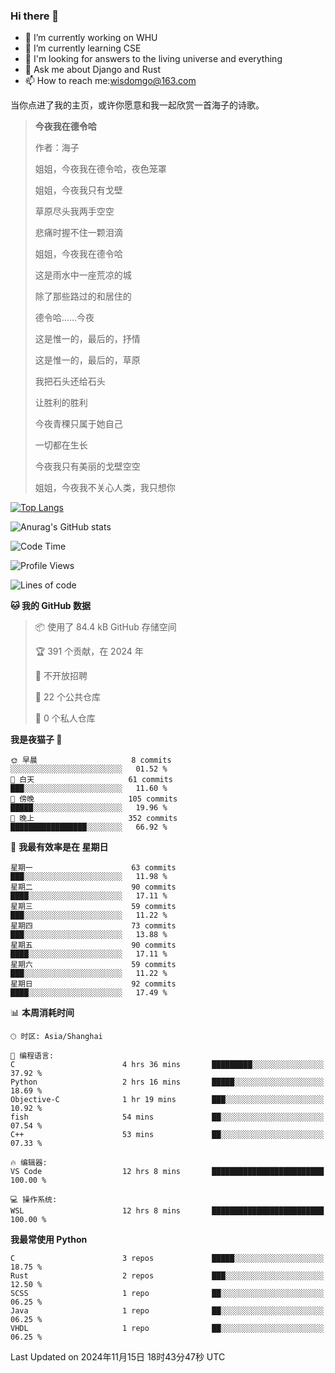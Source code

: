 ### Hi there 👋



- 🔭 I’m currently working on WHU
- 🌱 I’m currently learning CSE
- 🤔 I'm looking for answers to the living universe and everything
- 💬 Ask me about Django and Rust
- 📫 How to reach me:wisdomgo@163.com

当你点进了我的主页，或许你愿意和我一起欣赏一首海子的诗歌。

>**今夜我在德令哈**
>
>作者：海子
>
>姐姐，今夜我在德令哈，夜色笼罩
>
>姐姐，今夜我只有戈壁
>
>草原尽头我两手空空
>
>悲痛时握不住一颗泪滴
>
>姐姐，今夜我在德令哈
>
>这是雨水中一座荒凉的城
>
>除了那些路过的和居住的
>
>德令哈......今夜
>
>这是惟一的，最后的，抒情
>
>这是惟一的，最后的，草原
>
>我把石头还给石头
>
>让胜利的胜利
>
>今夜青稞只属于她自己
>
>一切都在生长
>
>今夜我只有美丽的戈壁空空
>
>姐姐，今夜我不关心人类，我只想你



[![Top Langs](https://github-readme-stats.vercel.app/api/top-langs/?username=wisdomgo&theme=onedark)](https://github.com/anuraghazra/github-readme-stats)

![Anurag's GitHub stats](https://github-readme-stats.vercel.app/api?username=wisdomgo&hide=contribs,stars&theme=synthwave)

<!--START_SECTION:waka-->
![Code Time](http://img.shields.io/badge/Code%20Time-326%20hrs%2026%20mins-blue)

![Profile Views](http://img.shields.io/badge/%E4%B8%AA%E4%BA%BA%E8%B5%84%E6%96%99%E8%A7%82%E7%9C%8B%E6%AC%A1%E6%95%B0-2-blue)

![Lines of code](https://img.shields.io/badge/%E4%BB%8E%E3%80%8CHello%20World%E3%80%8D%E8%B5%B7%E6%88%91%E5%B7%B2%E7%BB%8F%E5%86%99%E4%BA%86-639.5%20thousand%20%E8%A1%8C%E4%BB%A3%E7%A0%81-blue)

**🐱 我的 GitHub 数据** 

> 📦  使用了 84.4 kB GitHub 存储空间 
 > 
> 🏆 391 个贡献，在 2024 年
 > 
> 🚫 不开放招聘
 > 
> 📜 22 个公共仓库 
 > 
> 🔑 0 个私人仓库 
 > 
**我是夜猫子 🦉** 

```text
🌞 早晨                     8 commits           ░░░░░░░░░░░░░░░░░░░░░░░░░   01.52 % 
🌆 白天                     61 commits          ███░░░░░░░░░░░░░░░░░░░░░░   11.60 % 
🌃 傍晚                     105 commits         █████░░░░░░░░░░░░░░░░░░░░   19.96 % 
🌙 晚上                     352 commits         █████████████████░░░░░░░░   66.92 % 
```
📅 **我最有效率是在 星期日** 

```text
星期一                      63 commits          ███░░░░░░░░░░░░░░░░░░░░░░   11.98 % 
星期二                      90 commits          ████░░░░░░░░░░░░░░░░░░░░░   17.11 % 
星期三                      59 commits          ███░░░░░░░░░░░░░░░░░░░░░░   11.22 % 
星期四                      73 commits          ███░░░░░░░░░░░░░░░░░░░░░░   13.88 % 
星期五                      90 commits          ████░░░░░░░░░░░░░░░░░░░░░   17.11 % 
星期六                      59 commits          ███░░░░░░░░░░░░░░░░░░░░░░   11.22 % 
星期日                      92 commits          ████░░░░░░░░░░░░░░░░░░░░░   17.49 % 
```


📊 **本周消耗时间** 

```text
🕑︎ 时区: Asia/Shanghai

💬 编程语言: 
C                        4 hrs 36 mins       █████████░░░░░░░░░░░░░░░░   37.92 % 
Python                   2 hrs 16 mins       █████░░░░░░░░░░░░░░░░░░░░   18.69 % 
Objective-C              1 hr 19 mins        ███░░░░░░░░░░░░░░░░░░░░░░   10.92 % 
fish                     54 mins             ██░░░░░░░░░░░░░░░░░░░░░░░   07.54 % 
C++                      53 mins             ██░░░░░░░░░░░░░░░░░░░░░░░   07.33 % 

🔥 编辑器: 
VS Code                  12 hrs 8 mins       █████████████████████████   100.00 % 

💻 操作系统: 
WSL                      12 hrs 8 mins       █████████████████████████   100.00 % 
```

**我最常使用 Python** 

```text
C                        3 repos             █████░░░░░░░░░░░░░░░░░░░░   18.75 % 
Rust                     2 repos             ███░░░░░░░░░░░░░░░░░░░░░░   12.50 % 
SCSS                     1 repo              ██░░░░░░░░░░░░░░░░░░░░░░░   06.25 % 
Java                     1 repo              ██░░░░░░░░░░░░░░░░░░░░░░░   06.25 % 
VHDL                     1 repo              ██░░░░░░░░░░░░░░░░░░░░░░░   06.25 % 
```




 Last Updated on 2024年11月15日 18时43分47秒 UTC
<!--END_SECTION:waka-->
